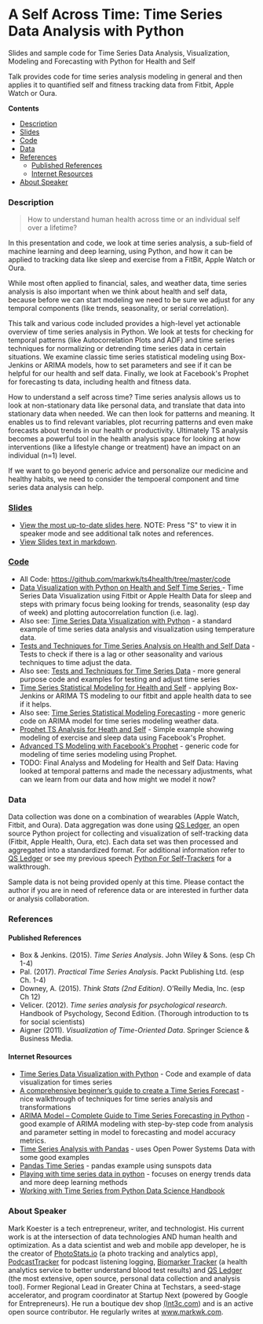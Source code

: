 # A Self Across Time: Time Series Data Analysis with Python

Slides and sample code for Time Series Data Analysis, Visualization, Modeling and Forecasting with Python for Health and Self

Talk provides code for time series analysis modeling in general and then applies it to quantified self and fitness tracking data from Fitbit, Apple Watch or Oura. 

**Contents**

- [Description](#description)
- [Slides](#slides)
- [Code](#code)
- [Data](#data)
- [References](#references)
  - [Published References](#published-references)
  - [Internet Resources](#internet-resources)
- [About Speaker](#about-speaker)


### Description

> How to understand human health across time or an individual self over a lifetime?

In this presentation and code, we look at time series analysis, a sub-field of machine learning and deep learning, using Python, and how it can be applied to tracking data like sleep and exercise from a FitBit, Apple Watch or Oura. 

While most often applied to financial, sales, and weather data, time series analysis is also important when we think about health and self data, because before we can start modeling we need to be sure we adjust for any temporal components (like trends, seasonality, or serial correlation). 

This talk and various code included provides a high-level yet actionable overview of time series analysis in Python. We look at tests for checking for temporal patterns (like Autocorrelation Plots and ADF) and time series techniques for normalizing or detrending time series data in certain situations. We examine classic time series statistical modeling using Box-Jenkins or ARIMA models, how to set parameters and see if it can be helpful for our health and self data. Finally, we look at Facebook's Prophet for forecasting ts data, including health and fitness data. 

How to understand a self across time? Time series analysis allows us to look at non-stationary data like personal data, and translate that data into stationary data when needed. We can then look for patterns and meaning. It enables us to find relevant variables, plot recurring patterns and even make forecasts about trends in our health or productivity. Ultimately TS analysis becomes a powerful tool in the health analysis space for looking at how interventions (like a lifestyle change or treatment) have an impact on an individual (n=1) level. 

If we want to go beyond generic advice and personalize our medicine and healthy habits, we need to consider the tempoeral component and time series data analysis can help. 

### [Slides](https://markwk.github.io/ts4health/slides/slides.html)

- [View the most up-to-date slides here](https://markwk.github.io/ts4health/slides/slides.html). NOTE: Press "S" to view it in speaker mode and see additional talk notes and references. 
- [View Slides text in markdown](https://github.com/markwk/ts4health/blob/master/slides/slides.md).

### [Code](https://github.com/markwk/ts4health/tree/master/code)

- All Code: https://github.com/markwk/ts4health/tree/master/code
- [Data Visualization with Python on Health and Self Time Series ](https://github.com/markwk/ts4health/blob/master/code/Data_Visualization_Health_and_Self_Time_Series.ipynb) - Time Series Data Visualization using Fitbit or Apple Health Data for sleep and steps with primary focus being looking for trends, seasonality (esp day of week) and plotting autocorrelation function (i.e. lag). 
- Also see: [Time Series Data Visualization with Python](https://github.com/markwk/ts4health/blob/master/code/Time_Series_Data_Visualization_with_Python.ipynb) - a standard example of time series data analysis and visualization using temperature data. 
- [Tests and Techniques for Time Series Analysis on Health and Self Data](https://github.com/markwk/ts4health/blob/master/code/Tests_and_Techniques_Health_and_Self_Time_Series.ipynb) - Tests to check if there is a lag or other seasonality and various techniques to time adjust the data. 
- Also see: [Tests and Techniques for Time Series Data](https://github.com/markwk/ts4health/blob/master/code/Time_Series_Tests_and_Techniques.ipynb) - more general purpose code and examples for testing and adjust time series
- [Time Series Statistical Modeling for Health and Self](https://github.com/markwk/ts4health/blob/master/code/TS_Statistical_Modeling_Health_and_Self_Time_Series.ipynb) - applying Box-Jenkins or ARIMA TS modeling to our fitbit and apple health data to see if it helps. 
- Also see: [Time Series Statistical Modeling Forecasting](https://github.com/markwk/ts4health/blob/master/code/Time_Series_Statistical_Modeling_and_Forecasting.ipynb) - more generic code on ARIMA model for time series modeling weather data. 
- [Prophet TS Analysis for Heath and Self](https://github.com/markwk/ts4health/blob/master/code/Health_TS_with_Prophet.ipynb) - Simple example showing modeling of exercise and sleep data using Facebook's Prophet. 
- [Advanced TS Modeling with Facebook's Prophet](https://github.com/markwk/ts4health/blob/master/code/Time_Series_Advanced_Modeling_with_Prophet.ipynb) - generic code for modeling of time series modeling using Prophet. 
- TODO: Final Analyss and Modeling for Health and Self Data: Having looked at temporal patterns and made the necessary adjustments, what can we learn from our data and how might we model it now? 

### Data

Data collection was done on a combination of wearables (Apple Watch, Fitbit, and Oura). Data aggregation was done using [QS Ledger](https://github.com/markwk/qs_ledger), an open source Python project for collecting and visualization of self-tracking data (Fitbit, Apple Health, Oura, etc). Each data set was then processed and aggregated into a standardized format. For additional information refer to [QS Ledger](https://github.com/markwk/qs_ledger) or see my previous speech [Python For Self-Trackers](https://github.com/markwk/python4selftrackers) for a walkthrough. 

Sample data is not being provided openly at this time. Please contact the author if you are in need of reference data or are interested in further data or analysis collaboration. 

### References

#### Published References

- Box & Jenkins. (2015). *Time Series Analysis*. John Wiley & Sons. (esp Ch 1-4)
- Pal. (2017). *Practical Time Series Analysis*. Packt Publishing Ltd. (esp Ch. 1-4)
- Downey, A. (2015). *Think Stats (2nd Edition)*. O’Reilly Media, Inc. (esp Ch 12)
- Velicer. (2012). *Time series analysis for psychological research*. Handbook of Psychology, Second Edition. (Thorough introduction to ts for social scientists)
- Aigner (2011). *Visualization of Time-Oriented Data*. Springer Science & Business Media. 

#### Internet Resources

- [Time Series Data Visualization with Python](https://machinelearningmastery.com/time-series-data-visualization-with-python/) - Code and example of data visualization for times series
- [A comprehensive beginner’s guide to create a Time Series Forecast](https://www.analyticsvidhya.com/blog/2016/02/time-series-forecasting-codes-python/) - nice walkthrough of techniques for time series analysis and transformations
- [ARIMA Model – Complete Guide to Time Series Forecasting in Python](https://www.machinelearningplus.com/time-series/arima-model-time-series-forecasting-python/) - good example of ARIMA modeling with step-by-step code from analysis and parameter setting in model to forecasting and model accuracy metrics. 
- [Time Series Analysis with Pandas](https://www.dataquest.io/blog/tutorial-time-series-analysis-with-pandas/) - uses Open Power Systems Data with some good examples
- [Pandas Time Series](https://ourcodingclub.github.io/2019/01/07/pandas-time-series.html) - pandas example using sunspots data
- [Playing with time series data in python](https://towardsdatascience.com/playing-with-time-series-data-in-python-959e2485bff8) - focuses on energy trends data and more deep learning methods
- [Working with Time Series from Python Data Science Handbook](https://jakevdp.github.io/PythonDataScienceHandbook/03.11-working-with-time-series.html) 

### About Speaker

Mark Koester is a tech entrepreneur, writer, and technologist. His current work is at the intersection of data technologies AND human health and optimization. As a data scientist and web and mobile app developer, he is the creator of [PhotoStats.io](http://www.photostats.io/) (a photo tracking and analytics app), [PodcastTracker](http://www.podcasttracker.com) for podcast listening logging, [Biomarker Tracker](http://www.biomarkertracker.com/) (a health analytics service to better understand blood test results) and [QS Ledger](https://github.com/markwk/qs_ledger) (the most extensive, open source, personal data collection and analysis tool). Former Regional Lead in Greater China at Techstars, a seed-stage accelerator, and program coordinator at Startup Next (powered by Google for Entrepreneurs). He run a boutique dev shop [(Int3c.com](https://int3c.com)) and is an active open source contributor. He regularly writes at www.markwk.com.

